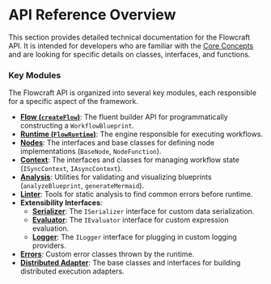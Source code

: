 # API Reference Overview

This section provides detailed technical documentation for the Flowcraft API. It is intended for developers who are familiar with the [Core Concepts](/guide/core-concepts) and are looking for specific details on classes, interfaces, and functions.

### Key Modules

The Flowcraft API is organized into several key modules, each responsible for a specific aspect of the framework.

-   **[Flow (`createFlow`)](/api/flow)**: The fluent builder API for programmatically constructing a `WorkflowBlueprint`.
-   **[Runtime (`FlowRuntime`)](/api/runtime)**: The engine responsible for executing workflows.
-   **[Nodes](/api/nodes)**: The interfaces and base classes for defining node implementations (`BaseNode`, `NodeFunction`).
-   **[Context](/api/context)**: The interfaces and classes for managing workflow state (`ISyncContext`, `IAsyncContext`).
-   **[Analysis](/api/analysis)**: Utilities for validating and visualizing blueprints (`analyzeBlueprint`, `generateMermaid`).
-   **[Linter](/api/linter)**: Tools for static analysis to find common errors before runtime.
-   **Extensibility Interfaces**:
    -   **[Serializer](/api/serializer)**: The `ISerializer` interface for custom data serialization.
    -   **[Evaluator](/api/evaluator)**: The `IEvaluator` interface for custom expression evaluation.
    -   **[Logger](/api/logger)**: The `ILogger` interface for plugging in custom logging providers.
-   **[Errors](/api/errors)**: Custom error classes thrown by the runtime.
-   **[Distributed Adapter](/api/distributed-adapter)**: The base classes and interfaces for building distributed execution adapters.
